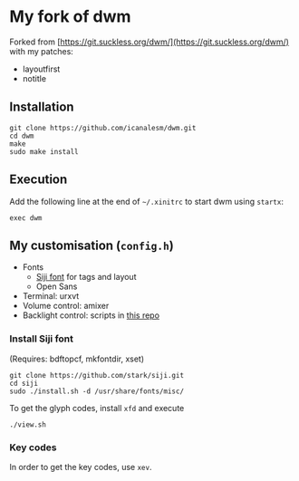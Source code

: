 # My fork of dwm

Forked from [https://git.suckless.org/dwm/](https://git.suckless.org/dwm/) with my patches:

* layoutfirst
* notitle


## Installation

```
git clone https://github.com/icanalesm/dwm.git
cd dwm
make
sudo make install
```


## Execution

Add the following line at the end of `~/.xinitrc` to start dwm using `startx`:
```
exec dwm
```


## My customisation (`config.h`)

* Fonts
  - [Siji font](https://github.com/stark/siji) for tags and layout
  - Open Sans
* Terminal: urxvt
* Volume control: amixer
* Backlight control: scripts in [this repo](https://github.com/icanalesm/openSUSE-installation)

### Install Siji font

(Requires: bdftopcf, mkfontdir, xset)

```
git clone https://github.com/stark/siji.git
cd siji
sudo ./install.sh -d /usr/share/fonts/misc/
```

To get the glyph codes, install `xfd` and execute
```
./view.sh
```

### Key codes

In order to get the key codes, use `xev`.
